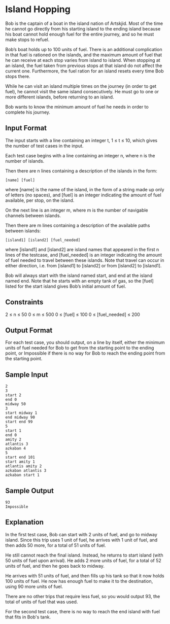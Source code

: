 # Island Hopping
Bob is the captain of a boat in the island nation of Artskjid. Most of the time he cannot go directly from his starting island to the ending island because his boat cannot hold enough fuel for the entire journey, and so he must make stops to refuel.

Bob’s boat holds up to 100 units of fuel. There is an additional complication in that fuel is rationed on the islands, and the maximum amount of fuel that he can receive at each stop varies from island to island. When stopping at an island, the fuel taken from previous stops at that island do not affect the current one. Furthermore, the fuel ration for an island resets every time Bob stops there.

While he can visit an island multiple times on the journey (in order to get fuel), he cannot visit the same island consecutively. He must go to one or more different islands, before returning to an island.

Bob wants to know the minimum amount of fuel he needs in order to complete his journey.

## Input Format
The input starts with a line containing an integer t, 1 ≤ t ≤ 10, which gives the number of test cases in the input.

Each test case begins with a line containing an integer n, where n is the number of islands.

Then there are n lines containing a description of the islands in the form:
```
[name] [fuel]
```
where [name] is the name of the island, in the form of a string made up only of letters (no spaces), and [fuel] is an integer indicating the amount of fuel available, per stop, on the island.

On the next line is an integer m, where m is the number of navigable channels between islands.

Then there are m lines containing a description of the available paths between islands:
```
[island1] [island2] [fuel_needed]
```
where [island1] and [island2] are island names that appeared in the first n lines of the testcase, and [fuel_needed] is an integer indicating the amount of fuel needed to travel between these islands. Note that travel can occur in either direction, i.e. from [island1] to [island2] or from [island2] to [island1].

Bob will always start with the island named start, and end at the island named end. Note that he starts with an empty tank of gas, so the [fuel] listed for the start island gives Bob’s initial amount of fuel.

## Constraints
2 ≤ n ≤ 50
0 ≤ m ≤ 500
0 ≤ [fuel] ≤ 100
0 ≤ [fuel_needed] ≤ 200

## Output Format
For each test case, you should output, on a line by itself, either the minimum units of fuel needed for Bob to get from the starting point to the ending point, or Impossible if there is no way for Bob to reach the ending point from the starting point.

## Sample Input
```
2
3
start 2
end 0
midway 50
3
start midway 1
end midway 90
start end 99
5
start 1
end 0
amity 2
atlantis 3
azkaban 4
5
start end 101
start amity 1
atlantis amity 2
azkaban atlantis 3
azkaban start 1
```

## Sample Output
```
93
Impossible
```

## Explanation
In the first test case, Bob can start with 2 units of fuel, and go to midway island. Since this trip uses 1 unit of fuel, he arrives with 1 unit of fuel, and then adds 50 more, for a total of 51 units of fuel.

He still cannot reach the final island. Instead, he returns to start island (with 50 units of fuel upon arrival). He adds 2 more units of fuel, for a total of 52 units of fuel, and then he goes back to midway.

He arrives with 51 units of fuel, and then fills up his tank so that it now holds 100 units of fuel. He now has enough fuel to make it to the destination, using 90 more units of fuel.

There are no other trips that require less fuel, so you would output 93, the total of units of fuel that was used.

For the second test case, there is no way to reach the end island with fuel that fits in Bob's tank.
